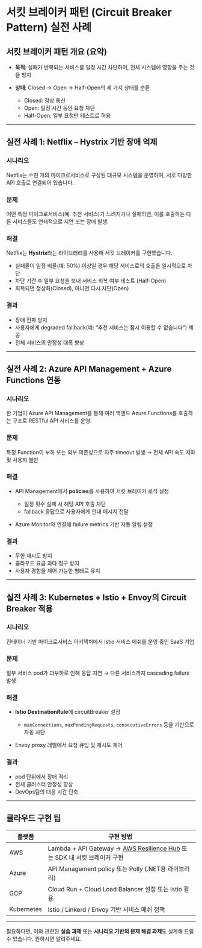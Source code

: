 # 서킷 브레이커 패턴 (Circuit Breaker Pattern) 실전 사례
## 서킷 브레이커 패턴 개요 (요약)

* **목적**: 실패가 반복되는 서비스를 일정 시간 차단하여, 전체 시스템에 영향을 주는 것을 방지
* **상태**: Closed → Open → Half-Open의 세 가지 상태를 순환

  * Closed: 정상 통신
  * Open: 일정 시간 동안 요청 차단
  * Half-Open: 일부 요청만 테스트로 허용

---

## 실전 사례 1: **Netflix – Hystrix 기반 장애 억제**

### 시나리오

Netflix는 수천 개의 마이크로서비스로 구성된 대규모 시스템을 운영하며, 서로 다양한 API 호출로 연결되어 있습니다.

### 문제

어떤 특정 마이크로서비스(예: 추천 서비스)가 느려지거나 실패하면, 이를 호출하는 다른 서비스들도 연쇄적으로 지연 또는 장애 발생.

### 해결

Netflix는 **Hystrix**라는 라이브러리를 사용해 서킷 브레이커를 구현했습니다.

* 실패율이 일정 비율(예: 50%) 이상일 경우 해당 서비스로의 호출을 일시적으로 차단
* 차단 기간 후 일부 요청을 보내 서비스 회복 여부 테스트 (Half-Open)
* 회복되면 정상화(Closed), 아니면 다시 차단(Open)

### 결과

* 장애 전파 방지
* 사용자에게 degraded fallback(예: “추천 서비스는 잠시 이용할 수 없습니다”) 제공
* 전체 서비스의 안정성 대폭 향상

---

## 실전 사례 2: **Azure API Management + Azure Functions 연동**

### 시나리오

한 기업이 Azure API Management를 통해 여러 백엔드 Azure Functions를 호출하는 구조로 RESTful API 서비스를 운영.

### 문제

특정 Function이 부하 또는 외부 의존성으로 자주 timeout 발생 → 전체 API 속도 저하 및 사용자 불만

### 해결

* API Management에서 **policies**를 사용하여 서킷 브레이커 로직 설정

  * 일정 횟수 실패 시 해당 API 호출 차단
  * fallback 응답으로 사용자에게 안내 메시지 전달
* Azure Monitor와 연결해 failure metrics 기반 자동 알림 설정

### 결과

* 무한 재시도 방지
* 클라우드 요금 과다 청구 방지
* 사용자 경험을 제어 가능한 형태로 유지

---

## 실전 사례 3: **Kubernetes + Istio + Envoy의 Circuit Breaker 적용**

### 시나리오

컨테이너 기반 마이크로서비스 아키텍처에서 Istio 서비스 메쉬를 운영 중인 SaaS 기업

### 문제

일부 서비스 pod가 과부하로 인해 응답 지연 → 다른 서비스까지 cascading failure 발생

### 해결

* **Istio DestinationRule**에 circuitBreaker 설정

  * `maxConnections`, `maxPendingRequests`, `consecutiveErrors` 등을 기반으로 자동 차단
* Envoy proxy 레벨에서 요청 큐잉 및 재시도 제어

### 결과

* pod 단위에서 장애 격리
* 전체 클러스터 안정성 향상
* DevOps팀의 대응 시간 단축

---

## 클라우드 구현 팁

| 플랫폼        | 구현 방법                                                                                                   |
| ---------- | ------------------------------------------------------------------------------------------------------- |
| AWS        | Lambda + API Gateway → [AWS Resilience Hub](https://aws.amazon.com/resilience-hub/) 또는 SDK 내 서킷 브레이커 구현 |
| Azure      | API Management policy 또는 Polly (.NET용 라이브러리)                                                            |
| GCP        | Cloud Run + Cloud Load Balancer 설정 또는 Istio 활용                                                          |
| Kubernetes | Istio / Linkerd / Envoy 기반 서비스 메쉬 정책                                                                    |

---

필요하다면, 이와 관련된 **실습 과제** 또는 **시나리오 기반의 문제 해결 과제**도 설계해 드릴 수 있습니다. 원하시면 알려주세요.
